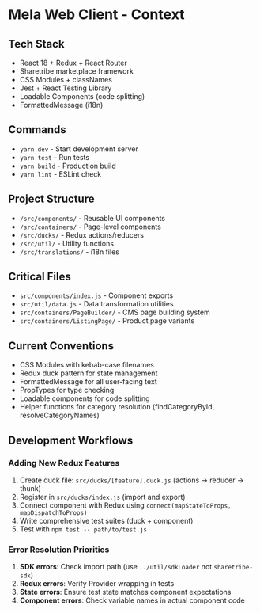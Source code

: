# Mela Web Client - Context

## Tech Stack
- React 18 + Redux + React Router
- Sharetribe marketplace framework
- CSS Modules + classNames
- Jest + React Testing Library
- Loadable Components (code splitting)
- FormattedMessage (i18n)

## Commands
- `yarn dev` - Start development server
- `yarn test` - Run tests
- `yarn build` - Production build
- `yarn lint` - ESLint check

## Project Structure
- `/src/components/` - Reusable UI components
- `/src/containers/` - Page-level components
- `/src/ducks/` - Redux actions/reducers
- `/src/util/` - Utility functions
- `/src/translations/` - i18n files

## Critical Files
- `src/components/index.js` - Component exports
- `src/util/data.js` - Data transformation utilities
- `src/containers/PageBuilder/` - CMS page building system
- `src/containers/ListingPage/` - Product page variants

## Current Conventions
- CSS Modules with kebab-case filenames
- Redux duck pattern for state management
- FormattedMessage for all user-facing text
- PropTypes for type checking
- Loadable components for code splitting
- Helper functions for category resolution (findCategoryById, resolveCategoryNames)

## Development Workflows

### Adding New Redux Features
1. Create duck file: `src/ducks/[feature].duck.js` (actions → reducer → thunk)
2. Register in `src/ducks/index.js` (import and export)
3. Connect component with Redux using `connect(mapStateToProps, mapDispatchToProps)`
4. Write comprehensive test suites (duck + component)
5. Test with `npm test -- path/to/test.js`

### Error Resolution Priorities
1. **SDK errors**: Check import path (use `../util/sdkLoader` not `sharetribe-sdk`)
2. **Redux errors**: Verify Provider wrapping in tests
3. **State errors**: Ensure test state matches component expectations
4. **Component errors**: Check variable names in actual component code